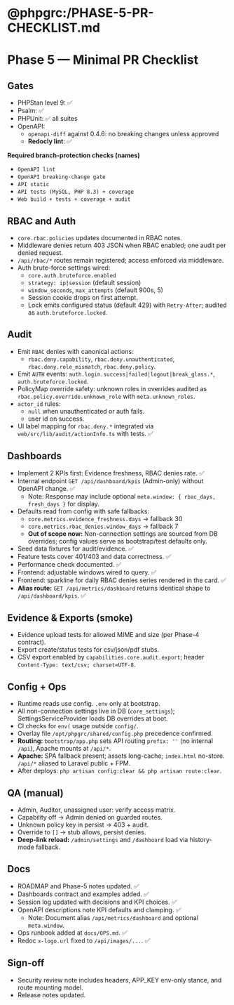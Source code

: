 # @phpgrc:/PHASE-5-PR-CHECKLIST.md
# Phase 5 — Minimal PR Checklist

## Gates
- PHPStan level 9: ✅
- Psalm: ✅
- PHPUnit: ✅ all suites
- OpenAPI:
  - `openapi-diff` against 0.4.6: no breaking changes unless approved
  - **Redocly lint**: ✅

**Required branch-protection checks (names)**
- `OpenAPI lint`
- `OpenAPI breaking-change gate`
- `API static`
- `API tests (MySQL, PHP 8.3) + coverage`
- `Web build + tests + coverage + audit`

## RBAC and Auth
- `core.rbac.policies` updates documented in RBAC notes.
- Middleware denies return 403 JSON when RBAC enabled; one audit per denied request.
- `/api/rbac/*` routes remain registered; access enforced via middleware.
- Auth brute-force settings wired:
  - `core.auth.bruteforce.enabled`
  - `strategy: ip|session` (default session)
  - `window_seconds`, `max_attempts` (default 900s, 5)
  - Session cookie drops on first attempt.
  - Lock emits configured status (default 429) with `Retry-After`; audited as `auth.bruteforce.locked`.

## Audit
- Emit `RBAC` denies with canonical actions:
  - `rbac.deny.capability`, `rbac.deny.unauthenticated`, `rbac.deny.role_mismatch`, `rbac.deny.policy`.
- Emit `AUTH` events: `auth.login.success|failed|logout|break_glass.*`, `auth.bruteforce.locked`.
- PolicyMap override safety: unknown roles in overrides audited as `rbac.policy.override.unknown_role` with `meta.unknown_roles`.
- `actor_id` rules:
  - `null` when unauthenticated or auth fails.
  - user id on success.
- UI label mapping for `rbac.deny.*` integrated via `web/src/lib/audit/actionInfo.ts` with tests. ✅

## Dashboards
- Implement 2 KPIs first: Evidence freshness, RBAC denies rate. ✅
- Internal endpoint `GET /api/dashboard/kpis` (Admin-only) without OpenAPI change. ✅
  - Note: Response may include optional `meta.window: { rbac_days, fresh_days }` for display.
- Defaults read from config with safe fallbacks:
  - `core.metrics.evidence_freshness.days` → fallback 30
  - `core.metrics.rbac_denies.window_days` → fallback 7
  - **Out of scope now:** Non-connection settings are sourced from DB overrides; config values serve as bootstrap/test defaults only.
- Seed data fixtures for audit/evidence. ✅
- Feature tests cover 401/403 and data correctness. ✅
- Performance check documented. ✅
- Frontend: adjustable windows wired to query. ✅
- Frontend: sparkline for daily RBAC denies series rendered in the card. ✅
- **Alias route:** `GET /api/metrics/dashboard` returns identical shape to `/api/dashboard/kpis`. ✅

## Evidence & Exports (smoke)
- Evidence upload tests for allowed MIME and size (per Phase-4 contract).
- Export create/status tests for csv/json/pdf stubs.
- CSV export enabled by `capabilities.core.audit.export`; header `Content-Type: text/csv; charset=UTF-8`.

## Config + Ops
- Runtime reads use config. `.env` only at bootstrap.
- All non-connection settings live in DB (`core_settings`); SettingsServiceProvider loads DB overrides at boot.
- CI checks for `env(` usage outside `config/`.
- Overlay file `/opt/phpgrc/shared/config.php` precedence confirmed.
- **Routing:** `bootstrap/app.php` sets API routing `prefix: ''` (no internal `/api`), Apache mounts at `/api/*`.
- **Apache:** SPA fallback present; assets long-cache; `index.html` no-store. `/api/*` aliased to Laravel public + FPM.
- After deploys: `php artisan config:clear && php artisan route:clear`.

## QA (manual)
- Admin, Auditor, unassigned user: verify access matrix.
- Capability off → Admin denied on guarded routes.
- Unknown policy key in persist → 403 + audit.
- Override to `[]` → stub allows, persist denies.
- **Deep-link reload:** `/admin/settings` and `/dashboard` load via history-mode fallback.

## Docs
- ROADMAP and Phase-5 notes updated. ✅
- Dashboards contract and examples added. ✅
- Session log updated with decisions and KPI choices. ✅
- OpenAPI descriptions note KPI defaults and clamping. ✅
  - Note: Document alias `/api/metrics/dashboard` and optional `meta.window`.
- Ops runbook added at `docs/OPS.md`. ✅
- Redoc `x-logo.url` fixed to `/api/images/...`. ✅

## Sign-off
- Security review note includes headers, APP_KEY env-only stance, and route mounting model.
- Release notes updated.
